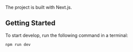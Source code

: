 The project is built with Next.js.

## Getting Started

To start develop, run the following command in a terminal:

```bash
npm run dev
```
